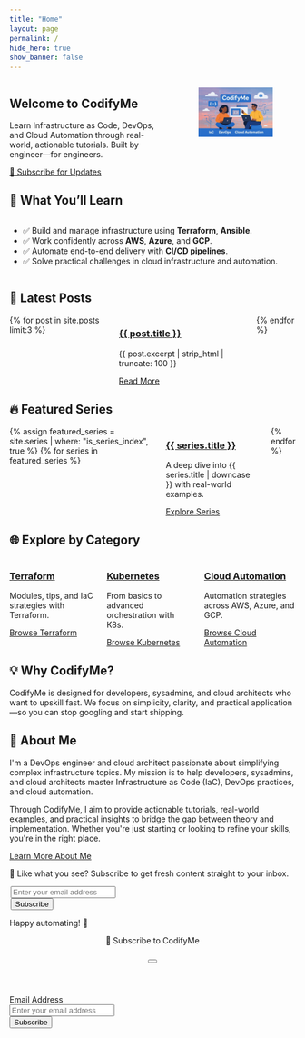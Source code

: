 ```yaml
---
title: "Home"
layout: page
permalink: /
hide_hero: true
show_banner: false
---
```


<!-- Hero Section -->
<section class="hero is-primary is-medium">
  <div class="hero-body">
    <div class="container">
      <div class="columns is-vcentered">
        <div class="column is-8">
          <h1 class="title is-1">Welcome to CodifyMe</h1>
          <p class="subtitle is-4">
            Learn Infrastructure as Code, DevOps, and Cloud Automation through real-world, actionable tutorials. Built by engineer—for engineers.
          </p>
          <a href="javascript:void(0)" class="button is-light is-medium mt-3" onclick="openSubscribeModal()">📩 Subscribe for Updates</a>
        </div>
        <div class="column is-4">
          <figure class="image is-4by3">
            <img src="/images/hero-image3.png" alt="CodifyMe Logo">
          </figure>
        </div>
      </div>
    </div>
  </div>
</section>

<!-- What You’ll Learn Section -->
<section class="section">
  <div class="container">
    <h2 class="title is-3">🚀 What You’ll Learn</h2>
    <div class="columns">
      <div class="column is-8">
        <ul>
          <li>✅ Build and manage infrastructure using <strong>Terraform</strong>, <strong>Ansible</strong>.</li>
          <li>✅ Work confidently across <strong>AWS</strong>, <strong>Azure</strong>, and <strong>GCP</strong>.</li>
          <li>✅ Automate end-to-end delivery with <strong>CI/CD pipelines</strong>.</li>
          <li>✅ Solve practical challenges in cloud infrastructure and automation.</li>
        </ul>
      </div>
    </div>
  </div>
</section>

<!-- Latest Posts -->
<section class="section has-background-light">
  <div class="container">
    <h2 class="title is-3">📝 Latest Posts</h2>
    <div class="columns is-multiline">
      {% for post in site.posts limit:3 %}
      <div class="column is-12-mobile is-6-tablet is-4-desktop">
        <div class="card">
          <div class="card-content">
            <h3 class="title is-5"><a href="{{ post.url }}">{{ post.title }}</a></h3>
            <p class="is-size-6">{{ post.excerpt | strip_html | truncate: 100 }}</p>
            <a href="{{ post.url }}" class="button is-small is-link mt-2">Read More</a>
          </div>
        </div>
      </div>
      {% endfor %}
    </div>
  </div>
</section>

<!-- Featured Series -->
<section class="section">
  <div class="container">
    <h2 class="title is-3">🔥 Featured Series</h2>
    <div class="columns is-multiline">
      {% assign featured_series = site.series | where: "is_series_index", true %}
      {% for series in featured_series %}
      <div class="column is-12-mobile is-6-tablet is-4-desktop">
        <div class="card">
          <div class="card-content">
            <h3 class="title is-5"><a href="{{ series.url }}">{{ series.title }}</a></h3>
            <p class="is-size-6">A deep dive into {{ series.title | downcase }} with real-world examples.</p>
            <a href="{{ series.url }}" class="button is-small is-primary mt-2">Explore Series</a>
          </div>
        </div>
      </div>
      {% endfor %}
    </div>
  </div>
</section>

<!-- Explore by Category -->
<section class="section has-background-light">
  <div class="container">
    <h2 class="title is-3">🌐 Explore by Category</h2>
    <div class="columns is-multiline">
      <div class="column is-12-mobile is-6-tablet is-4-desktop">
        <div class="card">
          <div class="card-content">
            <h3 class="title is-5"><a href="/categories/terraform/">Terraform</a></h3>
            <p class="is-size-6">Modules, tips, and IaC strategies with Terraform.</p>
            <a href="/categories/terraform/" class="button is-small is-primary mt-2">Browse Terraform</a>
          </div>
        </div>
      </div>
      <div class="column is-12-mobile is-6-tablet is-4-desktop">
        <div class="card">
          <div class="card-content">
            <h3 class="title is-5"><a href="/categories/kubernetes/">Kubernetes</a></h3>
            <p class="is-size-6">From basics to advanced orchestration with K8s.</p>
            <a href="/categories/kubernetes/" class="button is-small is-primary mt-2">Browse Kubernetes</a>
          </div>
        </div>
      </div>
      <div class="column is-12-mobile is-6-tablet is-4-desktop">
        <div class="card">
          <div class="card-content">
            <h3 class="title is-5"><a href="/categories/cloud-automation/">Cloud Automation</a></h3>
            <p class="is-size-6">Automation strategies across AWS, Azure, and GCP.</p>
            <a href="/categories/cloud-automation/" class="button is-small is-primary mt-2">Browse Cloud Automation</a>
          </div>
        </div>
      </div>
    </div>
  </div>
</section>

<!-- Why CodifyMe -->
<section class="section">
  <div class="container">
    <h2 class="title is-3">💡 Why CodifyMe?</h2>
    <p>
      CodifyMe is designed for developers, sysadmins, and cloud architects who want to upskill fast. We focus on simplicity, clarity, and practical application—so you can stop googling and start shipping.
    </p>
  </div>
</section>

<!-- About Me -->
<section class="section">
  <div class="container">
    <h2 class="title is-3">👋 About Me</h2>
    <p>
      I'm a DevOps engineer and cloud architect passionate about simplifying complex infrastructure topics. My mission is to help developers, sysadmins, and cloud architects master Infrastructure as Code (IaC), DevOps practices, and cloud automation.
    </p>
    <p>
      Through CodifyMe, I aim to provide actionable tutorials, real-world examples, and practical insights to bridge the gap between theory and implementation. Whether you're just starting or looking to refine your skills, you're in the right place.
    </p>
    <p>
      <a href="/about" class="button is-link is-light mt-3">Learn More About Me</a>
    </p>
  </div>
</section>

<!-- Final CTA -->
<section class="section has-background-light">
  <div class="container has-text-centered">
    <p class="mb-3">📩 Like what you see? Subscribe to get fresh content straight to your inbox.</p>
    <form action="https://your-email-service-provider-url" method="POST" class="subscribe-form" style="max-width: 500px; margin: 0 auto;">
      <div class="field has-addons">
        <div class="control is-expanded">
          <input
            class="input is-medium"
            type="email"
            name="email"
            placeholder="Enter your email address"
            required
          />
        </div>
        <div class="control">
          <button class="button is-primary is-medium" type="submit">
            Subscribe
          </button>
        </div>
      </div>
    </form>
    <p class="is-size-6 mt-3">Happy automating! 🚀</p>
  </div>
</section>

<!-- Subscribe Modal -->
<div id="subscribeModal" class="modal">
  <div class="modal-background" onclick="closeSubscribeModal()"></div>
  <div class="modal-card">
    <header class="modal-card-head">
      <p class="modal-card-title">📩 Subscribe to CodifyMe</p>
      <button class="delete" aria-label="close" onclick="closeSubscribeModal()"></button>
    </header>
    <section class="modal-card-body">
      <form action="https://your-email-service-provider-url" method="POST" class="subscribe-form">
        <div class="field">
          <label class="label">Email Address</label>
          <div class="control">
            <input
              class="input"
              type="email"
              name="email"
              placeholder="Enter your email address"
              required
            />
          </div>
        </div>
        <div class="field">
          <div class="control">
            <button class="button is-primary" type="submit">Subscribe</button>
          </div>
        </div>
      </form>
    </section>
  </div>
</div>
<script>
  // Function to open the Subscribe Modal
  function openSubscribeModal() {
    document.getElementById('subscribeModal').classList.add('is-active');
  }

  // Function to close the Subscribe Modal
  function closeSubscribeModal() {
    document.getElementById('subscribeModal').classList.remove('is-active');
  }
</script>
